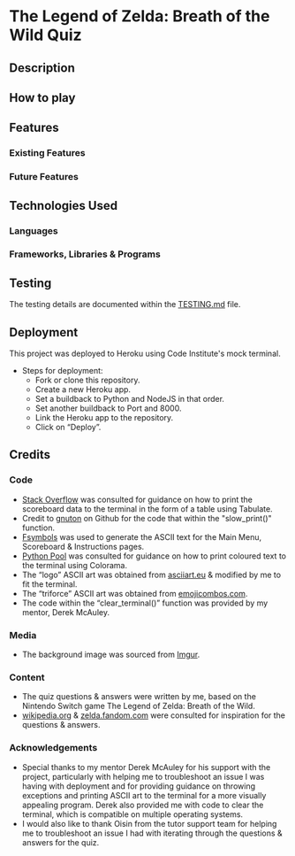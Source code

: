 # The Legend of Zelda: Breath of the Wild Quiz

## Description 

## How to play

## Features

### Existing Features

### Future Features

## Technologies Used

### Languages

### Frameworks, Libraries & Programs

## Testing

The testing details are documented within the [TESTING.md](TESTING.md) file. 

## Deployment

This project was deployed to Heroku using Code Institute's mock terminal.

- Steps for deployment: 
    - Fork or clone this repository.
    - Create a new Heroku app.
    - Set a buildback to Python and NodeJS in that order.
    - Set another buildback to Port and 8000.
    - Link the Heroku app to the repository.
    - Click on “Deploy”.

## Credits

### Code

- [Stack Overflow](https://stackoverflow.com/questions/40056747/print-a-list-of-dictionaries-in-table-form) was consulted for guidance on how to print the scoreboard data to the terminal in the form of a table using Tabulate.
- Credit to [gnuton](https://gist.github.com/gnuton/3c7a46447d2be0aee0b2) on Github for the code that within the "slow_print()" function.
- [Fsymbols](https://fsymbols.com/generators/carty/) was used to generate the ASCII text for the Main Menu, Scoreboard & Instructions pages.
- [Python Pool](https://www.pythonpool.com/python-colorama/) was consulted for guidance on how to print coloured text to the terminal using Colorama.
- The “logo” ASCII art was obtained from [asciiart.eu](https://www.asciiart.eu/video-games/zelda) & modified by me to fit the terminal.
- The “triforce” ASCII art was obtained from [emojicombos.com](https://emojicombos.com/legend-of-zelda-ascii-art).
- The code within the “clear_terminal()” function was provided by my mentor, Derek McAuley. 

### Media

- The background image was sourced from [Imgur](https://imgur.com/xs0uO5R).

### Content

- The quiz questions & answers were written by me, based on the Nintendo Switch game The Legend of Zelda: Breath of the Wild. 
- [wikipedia.org](https://en.wikipedia.org/wiki/The_Legend_of_Zelda:_Breath_of_the_Wild) & [zelda.fandom.com](https://zelda.fandom.com/wiki/The_Legend_of_Zelda:_Breath_of_the_Wildhttps://zelda.fandom.com/wiki/The_Legend_of_Zelda:_Breath_of_the_Wild) were consulted for inspiration for the questions & answers.

### Acknowledgements

- Special thanks to my mentor Derek McAuley for his support with the project, particularly with helping me to troubleshoot an issue I was having with deployment  and for providing guidance on throwing exceptions and printing ASCII art to the terminal for a more visually appealing program. Derek also provided me with code to clear the terminal, which is compatible on multiple operating systems. 
- I would also like to thank Oisin from the tutor support team for helping me to troubleshoot an issue I had with iterating through the questions & answers for the quiz. 